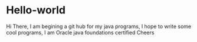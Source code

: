 # Hello-world
Hi There,
I am begining a git hub for my java programs, I hope to write some cool programs,
I am Oracle java foundations certified
Cheers

